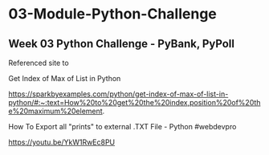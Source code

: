 # 03-Module-Python-Challenge
## Week 03 Python Challenge - PyBank, PyPoll

Referenced site to 

Get Index of Max of List in Python

https://sparkbyexamples.com/python/get-index-of-max-of-list-in-python/#:~:text=How%20to%20get%20the%20index,position%20of%20the%20maximum%20element.


How To Export all "prints" to external .TXT File - Python #webdevpro

https://youtu.be/YkW1RwEc8PU
